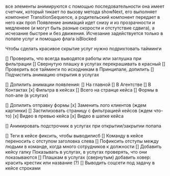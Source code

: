 все элементы анимируются с помощью последовательности
она имеет счетчик, который тикает по вызову метода showNext, его выполняет компонент TransitionSequence, а родительский компонент передает в него как проп
Появление анимаций идет снизу и из прозрачности и медленеее (и могут быть разные скорости и отстутствие сдвига), а исчезание быстрее и без движения.
Исчезание задействуется только в попапе услуг и помощью флага isBlocked

Чтобы сделать красивое скрытие услуг нужно подрихтовать тайминги

[] Проверить, что всегда выводятся работы или заглушка при фильтрации
[] Свернутую плашку в услугах перекрашивать в красный
[] Проверить все тайминги по исходникам в Принципале, допилить
[] Подчистить анимацию открытия в услугах

[] Допилить анимации появления:
[] На главной
[] В Агентстве
[] В Контактах
[x] Фильтра в кейсах
[] Всего на странце кейса
[] Формы в поп-апе (в услугах)

[] Допилить отправку формы
[x] Заменить лого клиентов (ждем картинки)
[] Застилизовать страницу с фильтрацией кейсов (ждем что-то)
[x] Видео в превью кейса
[x] Видео в шапке кейса

[] Анимировать подстрочник в услугах при открытии/закрытии попапа

[] Теги в кейсе фиксить, чтобы выводилисб
[] Команду в кейсе переносить с отступом заголовка слева
[] Пофиксить отступы между людьми в команде, когда много сотрудников к должности
[] Добавить кейсу галку Показывать в услугах, в услугах проверять, что они показываются
[] Плашкам в услугах (свернутым) добавить ховер: красить крестик или название (?)
[] Выводить соцсети под задачу в кейсе строками